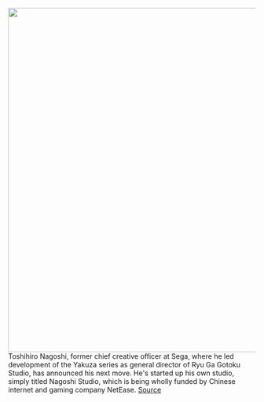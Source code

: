 <img src='https://cdn.vox-cdn.com/thumbor/wAdCjXcEeETTyoVB0SbMb5d1Ang=/0x0:1024x576/1200x800/filters:focal(431x207:593x369)/cdn.vox-cdn.com/uploads/chorus_image/image/70424767/ss_02_1.0.jpg' width='700px' /><br/>
Toshihiro Nagoshi, former chief creative officer at Sega, where he led development of the Yakuza series as general director of Ryu Ga Gotoku Studio, has announced his next move. He's started up his own studio, simply titled Nagoshi Studio, which is being wholly funded by Chinese internet and gaming company NetEase.
<a href='https://www.theverge.com/2022/1/24/22898579/toshihiro-nagoshi-studio-yakuza-series-netease-announced'> Source <a/>
